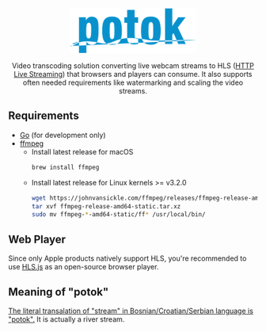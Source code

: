 <div align="center">
  <br />

![potok](logo.png)

  <p>Video transcoding solution converting live webcam streams to HLS (<a href="https://developer.apple.com/streaming">HTTP Live Streaming</a>) that browsers and players can consume. It also supports often needed requirements like watermarking and scaling the video streams.</p>
</div>

## Requirements

- [Go](https://go.dev/) (for development only)
- [ffmpeg](https://www.ffmpeg.org/)
  - Install latest release for macOS
    ```sh
    brew install ffmpeg
    ```
  - Install latest release for Linux kernels >= v3.2.0
    ```sh
    wget https://johnvansickle.com/ffmpeg/releases/ffmpeg-release-amd64-static.tar.xz
    tar xvf ffmpeg-release-amd64-static.tar.xz
    sudo mv ffmpeg-*-amd64-static/ff* /usr/local/bin/
    ```

## Web Player

Since only Apple products natively support HLS, you're recommended to use [HLS.js](https://github.com/video-dev/hls.js) as an open-source browser player.

## Meaning of "potok"

[The literal transalation of "stream" in Bosnian/Croatian/Serbian language is "potok".](https://translate.google.com/?sl=en&tl=bs&text=stream&op=translate) It is actually a river stream.

